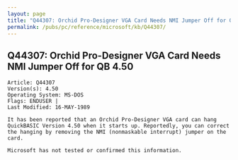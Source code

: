 ```yaml
---
layout: page
title: "Q44307: Orchid Pro-Designer VGA Card Needs NMI Jumper Off for QB 4.50"
permalink: /pubs/pc/reference/microsoft/kb/Q44307/
---
```


## Q44307: Orchid Pro-Designer VGA Card Needs NMI Jumper Off for QB 4.50

	Article: Q44307
	Version(s): 4.50
	Operating System: MS-DOS
	Flags: ENDUSER |
	Last Modified: 16-MAY-1989
	
	It has been reported that an Orchid Pro-Designer VGA card can hang
	QuickBASIC Version 4.50 when it starts up. Reportedly, you can correct
	the hanging by removing the NMI (nonmaskable interrupt) jumper on the
	card.
	
	Microsoft has not tested or confirmed this information.
